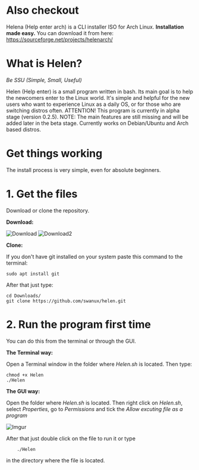 # Also checkout

Helena (Help enter arch) is a CLI installer ISO for Arch Linux. **Installation made easy.**
You can download it from here: https://sourceforge.net/projects/helenarch/

# What is Helen?

*Be SSU (Simple, Small, Useful)*

Helen (Help enter) is a small program written in bash. Its main goal is to help the newcomers enter to the Linux world. It's simple and helpful for the new users who want to experience Linux as a daily OS, or for those who are switching distros often. ATTENTION! This program is currently in alpha stage (version 0.2.5). NOTE: The main features are still missing and will be added later in the beta stage. 
Currently works on Debian/Ubuntu and Arch based distros.

# Get things working

The install process is very simple, even for absolute beginners.

# 1. Get the files
Download or clone the repository.

**Download:**

![Download](https://i.imgur.com/PFxX8eo.png)
![Download2](https://i.imgur.com/hEyWCbQ.png)

**Clone:**

If you don't have git installed on your system paste this command to the terminal:

    sudo apt install git

After that just type:

    cd Downloads/
    git clone https://github.com/swanux/helen.git
    
# 2. Run the program first time
You can do this from the terminal or through the GUI.

**The Terminal way:**

Open a Terminal window in the folder where *Helen.sh* is located. Then type: 

    chmod +x Helen
    ./Helen

**The GUI way:**

Open the folder where *Helen.sh* is located.
Then right click on *Helen.sh*, select *Properties*, go to *Permissions* and tick the *Allow excuting file as a program*

![Imgur](https://i.imgur.com/RHhaCs3.png)

After that just double click on the file to run it or type 

        ./Helen

in the directory where the file is located.
